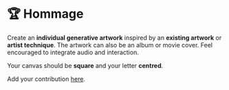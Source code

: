 # 🏆 Hommage

Create an **individual generative artwork** inspired by an **existing artwork** or **artist technique**. The artwork can also be an album or movie cover. Feel encouraged to integrate audio and interaction.

Your canvas should be **square** and your letter **centred**.

Add your contribution [here](https://docs.google.com/spreadsheets/d/15LsCGQoDvBsUhtxh4AEtFfmS4uuM_7NA1wlCTeSKvJk/edit?usp=sharing).

